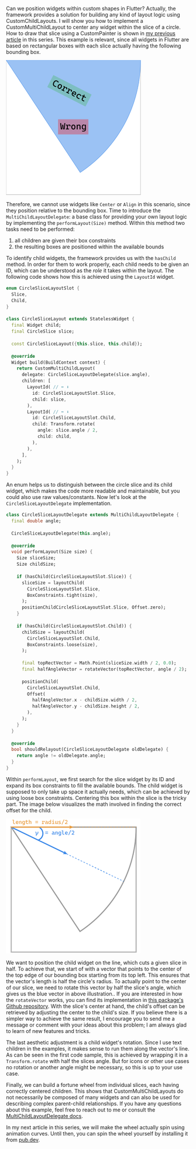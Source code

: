 Can we position widgets within custom shapes in Flutter? Actually, the framework provides a solution for building any kind of layout logic using CustomChildLayouts. I will show you how to implement a CustomMultiChildLayout to center any widget within the slice of a circle. How to draw that slice using a CustomPainter is shown in [my previous article](https://www.kevlatus.de/blog/making-of-flutter-fortune-wheel) in this series. This example is relevant, since all widgets in Flutter are based on rectangular boxes with each slice actually having the following bounding box.

![](https://raw.githubusercontent.com/kevlatus/kevlatus.de/main/public/assets/blog/images/img-circle-slice-children.png)

Therefore, we cannot use widgets like `Center` or `Align` in this scenario, since they position relative to the bounding box. Time to introduce the `MultiChildLayoutDelegate`: a base class for providing your own layout logic by implementing the `performLayout(Size)` method. Within this method two tasks need to be performed:

1. all children are given their box constraints
1. the resulting boxes are positioned within the available bounds

To identify child widgets, the framework provides us with the `hasChild` method. In order for them to work properly, each child needs to be given an ID, which can be understood as the _role_ it takes within the layout. The following code shows how this is achieved using the `LayoutId` widget.

```Dart
enum CircleSliceLayoutSlot {
  Slice,
  Child,
}

class CircleSliceLayout extends StatelessWidget {
  final Widget child;
  final CircleSlice slice;

  const CircleSliceLayout({this.slice, this.child});

  @override
  Widget build(BuildContext context) {
    return CustomMultiChildLayout(
      delegate: CircleSliceLayoutDelegate(slice.angle),
      children: [
        LayoutId( // ⬅ ⬇
          id: CircleSliceLayoutSlot.Slice,
          child: slice,
        ),
        LayoutId( // ⬅ ⬇
          id: CircleSliceLayoutSlot.Child,
          child: Transform.rotate(
            angle: slice.angle / 2,
            child: child,
          ),
        ),
      ],
    );
  }
}
```

An enum helps us to distinguish between the circle slice and its child widget, which makes the code more readable and maintainable, but you could also use raw values/constants. Now let's look at the `CircleSliceLayoutDelegate` implementation.

```Dart
class CircleSliceLayoutDelegate extends MultiChildLayoutDelegate {
  final double angle;

  CircleSliceLayoutDelegate(this.angle);

  @override
  void performLayout(Size size) {
    Size sliceSize;
    Size childSize;

    if (hasChild(CircleSliceLayoutSlot.Slice)) {
      sliceSize = layoutChild(
        CircleSliceLayoutSlot.Slice,
        BoxConstraints.tight(size),
      );
      positionChildCircleSliceLayoutSlot.Slice, Offset.zero);
    }

    if (hasChild(CircleSliceLayoutSlot.Child)) {
      childSize = layoutChild(
        CircleSliceLayoutSlot.Child,
        BoxConstraints.loose(size),
      );

      final topRectVector = Math.Point(sliceSize.width / 2, 0.0);
      final halfAngleVector = rotateVector(topRectVector, angle / 2);

      positionChild(
        CircleSliceLayoutSlot.Child,
        Offset(
          halfAngleVector.x - childSize.width / 2,
          halfAngleVector.y - childSize.height / 2,
        ),
      );
    }
  }

  @override
  bool shouldRelayout(CircleSliceLayoutDelegate oldDelegate) {
    return angle != oldDelegate.angle;
  }
}
```

Within `performLayout`, we first search for the slice widget by its ID and expand its box constraints to fill the available bounds. The child widget is supposed to only take up space it actually needs, which can be achieved by using loose box constraints. Centering this box within the slice is the tricky part. The image below visualizes the math involved in finding the correct offset for the child.

![](https://raw.githubusercontent.com/kevlatus/kevlatus.de/main/public/assets/blog/images/img-circle-slice-layout-logic.png)

We want to position the child widget on the line, which cuts a given slice in half. To achieve that, we start of with a vector that points to the center of the top edge of our bounding box starting from its top left. This ensures that the vector's length is half the circle's  radius. To actually point to the center of our slice, we need to rotate this vector by half the slice's angle, which gives us the blue vector in above illustration.. If you are interested in how the `rotateVector` works, you can find its implementation in [this package's Github repository](https://github.com/kevlatus/flutter_fortune_wheel/blob/main/lib/src/util/util.dart#L10). With the slice's center at hand, the child's offset can be retrieved by adjusting the center to the child's size. If you believe there is a simpler way to achieve the same result, I encourage you to send me a message or comment with your ideas about this problem; I am always glad to learn of new features and tricks.

The last aesthetic adjustment is a child widget's rotation. Since I use text children in the examples, it makes sense to run them along the vector's line. As can be seen in the first code sample, this is achieved by wrapping it in a `Transform.rotate` with half the slices angle. But for icons or other use cases no rotation or another angle might be necessary, so this is up to your use case.

Finally, we can build a fortune wheel from individual slices, each having correctly centered children. This shows that CustomMultiChildLayouts do not necessarily be composed of many widgets and can also be used for describing complex parent-child relationships. If you have any questions about this example, feel free to reach out to me or consult the [MultiChildLayoutDelegate docs](https://api.flutter.dev/flutter/rendering/MultiChildLayoutDelegate-class.html). 

In my next article in this series, we will make the wheel actually spin using animation curves. Until then, you can spin the wheel yourself by installing it from [pub.dev](https://pub.dev/packages/flutter_fortune_wheel).
